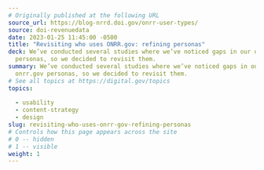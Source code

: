 ```yaml
---
# Originally published at the following URL
source_url: https://blog-nrrd.doi.gov/onrr-user-types/
source: doi-revenuedata
date: 2023-01-25 11:45:00 -0500
title: "Revisiting who uses ONRR.gov: refining personas"
deck: We’ve conducted several studies where we’ve noticed gaps in our onrr.gov
  personas, so we decided to revisit them.
summary: We’ve conducted several studies where we’ve noticed gaps in our
  onrr.gov personas, so we decided to revisit them.
# See all topics at https://digital.gov/topics
topics:
  
  - usability
  - content-strategy
  - design
slug: revisiting-who-uses-onrr-gov-refining-personas
# Controls how this page appears across the site
# 0 -- hidden
# 1 -- visible
weight: 1
---
```

